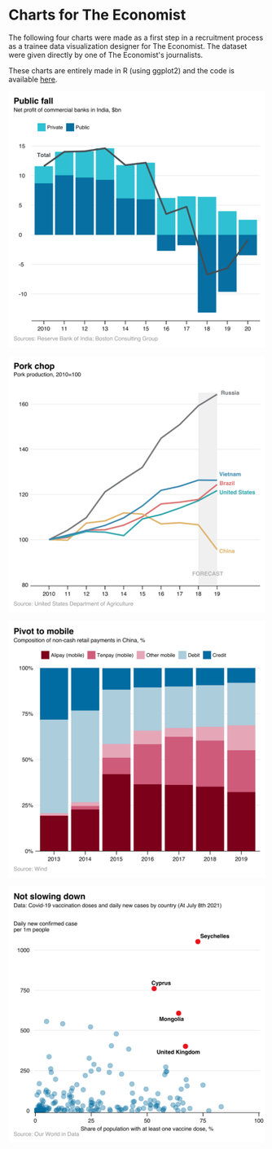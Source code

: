 # Charts for The Economist

The following four charts were made as a first step in a recruitment process as a trainee data visualization designer for The Economist. The dataset were given directly by one of The Economist's journalists. 

These charts are entirely made in R (using ggplot2) and the code is available [here](https://github.com/daniloderosa/economistcharts/blob/main/Economist_charts.Rmd). 

![](https://raw.githubusercontent.com/daniloderosa/economistcharts/main/chart1.png)

![](https://raw.githubusercontent.com/daniloderosa/economistcharts/main/chart2.png)

![](https://raw.githubusercontent.com/daniloderosa/economistcharts/main/chart3.png)

![](https://raw.githubusercontent.com/daniloderosa/economistcharts/main/chart4.png)
